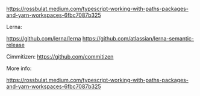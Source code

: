 https://rossbulat.medium.com/typescript-working-with-paths-packages-and-yarn-workspaces-6fbc7087b325


Lerna: 

https://github.com/lerna/lerna
https://github.com/atlassian/lerna-semantic-release


Cimmitizen: https://github.com/commitizen


More info: 

https://rossbulat.medium.com/typescript-working-with-paths-packages-and-yarn-workspaces-6fbc7087b325